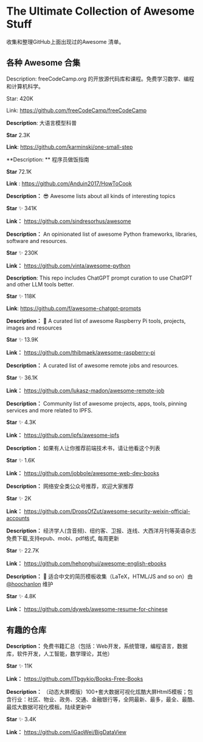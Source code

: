 # The Ultimate Collection of Awesome Stuff

收集和整理GitHub上面出现过的Awesome 清单。

## 各种 Awesome 合集

Description: freeCodeCamp.org 的开放源代码库和课程。免费学习数学、编程和计算机科学。

Star: 420K

Link: https://github.com/freeCodeCamp/freeCodeCamp



**Description**: 大语言模型科普

**Star** 2.3K

**Link**: https://github.com/karminski/one-small-step



**Description: ** 程序员做饭指南

**Star** 72.1K

**Link** : https://github.com/Anduin2017/HowToCook



**Description：**  😎 Awesome lists about all kinds of interesting topics

**Star** ✨ 341K 

**Link：** https://github.com/sindresorhus/awesome



**Description：** An opinionated list of awesome Python frameworks, libraries, software and resources.

**Star** ✨ 230K

**Link：** https://github.com/vinta/awesome-python



**Description**:  This repo includes ChatGPT prompt curation to use ChatGPT and other LLM tools better.

**Star** ✨ 118K

**Link**:  https://github.com/f/awesome-chatgpt-prompts



**Description：** 📝 A curated list of awesome Raspberry Pi tools, projects, images and resources

**Star** ✨ 13.9K

**Link：** https://github.com/thibmaek/awesome-raspberry-pi



**Description：** A curated list of awesome remote jobs and resources.

**Star** ✨ 36.1K

**Link：** https://github.com/lukasz-madon/awesome-remote-job



**Description：** Community list of awesome projects, apps, tools, pinning services and more related to IPFS.

**Star** ✨ 4.3K

**Link：** https://github.com/ipfs/awesome-ipfs



**Description：** 如果有人让你推荐前端技术书，请让他看这个列表

**Star**  ✨ 1.6K

**Link：** https://github.com/jobbole/awesome-web-dev-books



**Description：** 网络安全类公众号推荐，欢迎大家推荐

**Star** ✨ 2K

**Link：** https://github.com/DropsOfZut/awesome-security-weixin-official-accounts



**Description：** 经济学人(含音频)、纽约客、卫报、连线、大西洋月刊等英语杂志免费下载,支持epub、mobi、pdf格式, 每周更新

**Star** ✨ 22.7K

**Link：** https://github.com/hehonghui/awesome-english-ebooks



**Description：** 📄 适合中文的简历模板收集（LaTeX，HTML/JS and so on）由 [@hoochanlon](https://github.com/hoochanlon) 维护

**Star** ✨ 4.8K

**Link：** https://github.com/dyweb/awesome-resume-for-chinese



## 有趣的仓库

**Description：** 免费书籍汇总（包括：Web开发，系统管理，编程语言，数据库，软件开发，人工智能，数学理论，其他）

**Star** ✨ 11K

**Link：**  https://github.com/lTbgykio/Books-Free-Books

**Description：** （动态大屏模版）100+套大数据可视化炫酷大屏Html5模板；包含行业：社区、物业、政务、交通、金融银行等，全网最新、最多，最全、最酷、最炫大数据可视化模板。陆续更新中

**Star** ✨ 3.4K

**Link：**  https://github.com/iGaoWei/BigDataView
